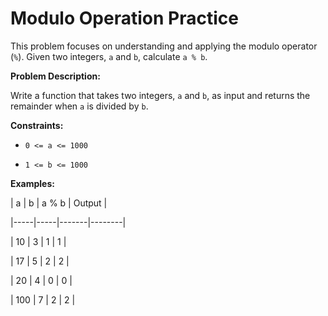 # Modulo Operation Practice

This problem focuses on understanding and applying the modulo operator (`%`).  Given two integers, `a` and `b`, calculate `a % b`.

**Problem Description:**

Write a function that takes two integers, `a` and `b`, as input and returns the remainder when `a` is divided by `b`.

**Constraints:**

* `0 <= a <= 1000`
* `1 <= b <= 1000`

**Examples:**

| a   | b   | a % b | Output | 
|-----|-----|-------|--------|
| 10  | 3   | 1     | 1      |
| 17  | 5   | 2     | 2      |
| 20  | 4   | 0     | 0      |
| 100 | 7   | 2     | 2      |
